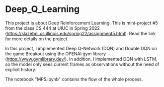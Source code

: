 # Deep_Q_Learning


This project is about Deep Reinforcement Learning. This is mini-project #5 from the class CS 444 at UIUC in Spring 2022 (https://slazebni.cs.illinois.edu/spring22/assignment5.html). Read the link for more details on the project.

In this project, I implemented Deep Q-Network (DQN) and Double DQN on the game Breakout using the OPENAI gym library (https://www.gymlibrary.dev/).
In addition, I implemented DQN with LSTM, so the model only sees current frames as observations without the need of explicit history. 

The notebook "MP5.ipynb" contains the flow of the whole process.
